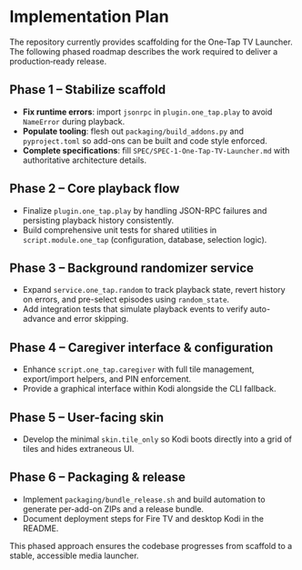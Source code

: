 # Implementation Plan

The repository currently provides scaffolding for the One‑Tap TV Launcher. The following phased roadmap describes the work required to deliver a production‑ready release.

## Phase 1 – Stabilize scaffold
- **Fix runtime errors**: import `jsonrpc` in `plugin.one_tap.play` to avoid `NameError` during playback.
- **Populate tooling**: flesh out `packaging/build_addons.py` and `pyproject.toml` so add-ons can be built and code style enforced.
- **Complete specifications**: fill `SPEC/SPEC-1-One-Tap-TV-Launcher.md` with authoritative architecture details.

## Phase 2 – Core playback flow
- Finalize `plugin.one_tap.play` by handling JSON-RPC failures and persisting playback history consistently.
- Build comprehensive unit tests for shared utilities in `script.module.one_tap` (configuration, database, selection logic).

## Phase 3 – Background randomizer service
- Expand `service.one_tap.random` to track playback state, revert history on errors, and pre-select episodes using `random_state`.
- Add integration tests that simulate playback events to verify auto-advance and error skipping.

## Phase 4 – Caregiver interface & configuration
- Enhance `script.one_tap.caregiver` with full tile management, export/import helpers, and PIN enforcement.
- Provide a graphical interface within Kodi alongside the CLI fallback.

## Phase 5 – User-facing skin
- Develop the minimal `skin.tile_only` so Kodi boots directly into a grid of tiles and hides extraneous UI.

## Phase 6 – Packaging & release
- Implement `packaging/bundle_release.sh` and build automation to generate per-add-on ZIPs and a release bundle.
- Document deployment steps for Fire TV and desktop Kodi in the README.

This phased approach ensures the codebase progresses from scaffold to a stable, accessible media launcher.
